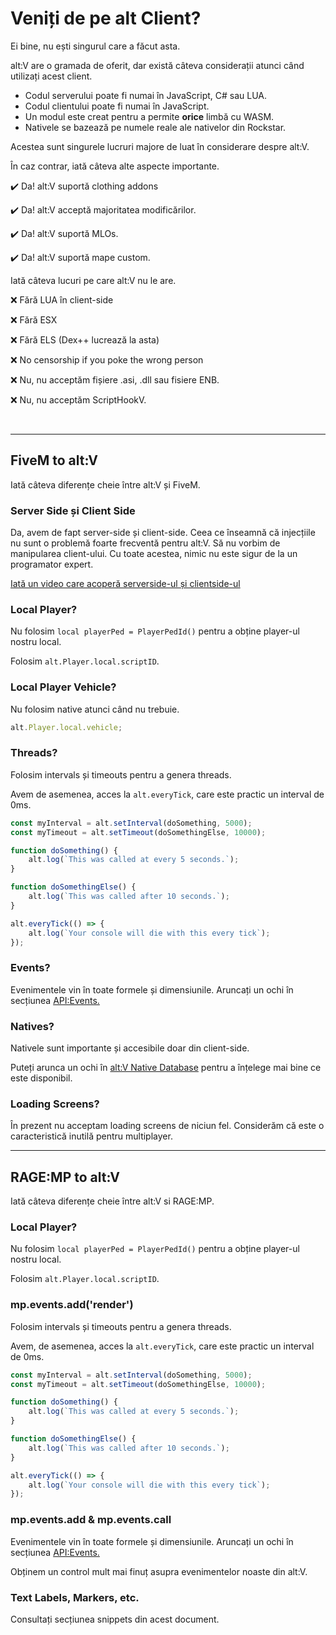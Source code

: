 # Veniți de pe alt Client?

Ei bine, nu ești singurul care a făcut asta.

alt:V are o gramada de oferit, dar există câteva considerații atunci când utilizați acest client.

-   Codul serverului poate fi numai în JavaScript, C# sau LUA.
-   Codul clientului poate fi numai în JavaScript.
-   Un modul este creat pentru a permite **orice** limbă cu WASM.
-   Nativele se bazează pe numele reale ale nativelor din Rockstar.

Acestea sunt singurele lucruri majore de luat în considerare despre alt:V.

În caz contrar, iată câteva alte aspecte importante.

✔️ Da! alt:V suportă clothing addons

✔️ Da! alt:V acceptă majoritatea modificărilor.

✔️ Da! alt:V suportă MLOs.

✔️ Da! alt:V suportă mape custom.

Iată câteva lucuri pe care alt:V nu le are.

❌ Fără LUA în client-side

❌ Fără ESX

❌ Fără ELS (Dex++ lucrează la asta)

❌ No censorship if you poke the wrong person

❌ Nu, nu acceptăm fișiere .asi, .dll sau fisiere ENB.

❌ Nu, nu acceptăm ScriptHookV.

<br />

---

## FiveM to alt:V

Iată câteva diferențe cheie între alt:V și FiveM.

### Server Side și Client Side

Da, avem de fapt server-side și client-side. Ceea ce înseamnă că injecțiile nu sunt o problemă foarte frecventă pentru alt:V. Să nu vorbim de manipularea client-ului. Cu toate acestea, nimic nu este sigur de la un programator expert.

[Iată un video care acoperă serverside-ul și clientside-ul](https://www.youtube.com/watch?v=z-knlYI_QZM)

### Local Player?

Nu folosim `local playerPed = PlayerPedId()` pentru a obține player-ul nostru local.

Folosim `alt.Player.local.scriptID`.

### Local Player Vehicle?

Nu folosim native atunci când nu trebuie.

```js
alt.Player.local.vehicle;
```

### Threads?

Folosim intervals și timeouts pentru a genera threads.

Avem de asemenea, acces la `alt.everyTick`, care este practic un interval de 0ms.

```js
const myInterval = alt.setInterval(doSomething, 5000);
const myTimeout = alt.setTimeout(doSomethingElse, 10000);

function doSomething() {
    alt.log(`This was called at every 5 seconds.`);
}

function doSomethingElse() {
    alt.log(`This was called after 10 seconds.`);
}

alt.everyTick(() => {
    alt.log(`Your console will die with this every tick`);
});
```

### Events?

Evenimentele vin în toate formele și dimensiunile. Aruncați un ochi în secțiunea [API:Events.](../api/events)

### Natives?

Nativele sunt importante și accesibile doar din client-side.

Puteți arunca un ochi în [alt:V Native Database](https://natives.altv.mp) pentru a înțelege mai bine ce este disponibil.

### Loading Screens?

În prezent nu acceptam loading screens de niciun fel. Considerăm că este o caracteristică inutilă pentru multiplayer.

---

## RAGE:MP to alt:V

Iată câteva diferențe cheie între alt:V si RAGE:MP.

### Local Player?

Nu folosim `local playerPed = PlayerPedId()` pentru a obține player-ul nostru local.

Folosim `alt.Player.local.scriptID`.

### mp.events.add('render')

Folosim intervals și timeouts pentru a genera threads.

Avem, de asemenea, acces la `alt.everyTick`, care este practic un interval de 0ms.

```js
const myInterval = alt.setInterval(doSomething, 5000);
const myTimeout = alt.setTimeout(doSomethingElse, 10000);

function doSomething() {
    alt.log(`This was called at every 5 seconds.`);
}

function doSomethingElse() {
    alt.log(`This was called after 10 seconds.`);
}

alt.everyTick(() => {
    alt.log(`Your console will die with this every tick`);
});
```

### mp.events.add & mp.events.call

Evenimentele vin în toate formele și dimensiunile. Aruncați un ochi în secțiunea [API:Events.](../api/events)

Obținem un control mult mai finuț asupra evenimentelor noaste din alt:V.

### Text Labels, Markers, etc.

Consultați secțiunea snippets din acest document.

